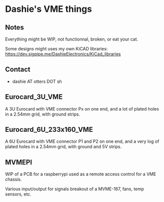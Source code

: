 # Dashie's VME things

## Notes
Everything might be WIP, not functionnal, broken, or eat your cat.

Some designs might uses my own KiCAD libraries: https://dev.sigpipe.me/DashieElectronics/KiCad_libraries

## Contact
- dashie AT otters DOT sh

## Eurocard_3U_VME
A 3U Eurocard with VME connector Px on one end, and a lot of plated holes in a 2.54mm grid, with ground strips.

## Eurocard_6U_233x160_VME
A 6U Eurocard with VME connector P1 and P2 on one end, and a very log of plated holes in a 2.54mm grid, with ground and 5V strips.

## MVMEPI
WIP of a PCB for a raspberrypi used as a remote access control for a VME chassis.

Various input/output for signals breakout of a MVME-167, fans, temp sensors, etc.

